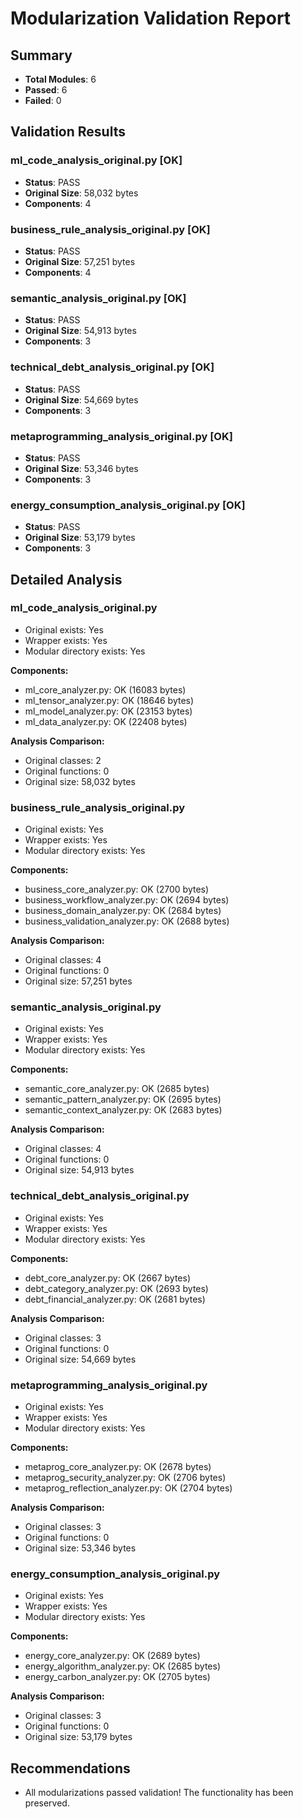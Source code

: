 # Modularization Validation Report

## Summary

- **Total Modules**: 6
- **Passed**: 6
- **Failed**: 0

## Validation Results

### ml_code_analysis_original.py [OK]

- **Status**: PASS
- **Original Size**: 58,032 bytes
- **Components**: 4

### business_rule_analysis_original.py [OK]

- **Status**: PASS
- **Original Size**: 57,251 bytes
- **Components**: 4

### semantic_analysis_original.py [OK]

- **Status**: PASS
- **Original Size**: 54,913 bytes
- **Components**: 3

### technical_debt_analysis_original.py [OK]

- **Status**: PASS
- **Original Size**: 54,669 bytes
- **Components**: 3

### metaprogramming_analysis_original.py [OK]

- **Status**: PASS
- **Original Size**: 53,346 bytes
- **Components**: 3

### energy_consumption_analysis_original.py [OK]

- **Status**: PASS
- **Original Size**: 53,179 bytes
- **Components**: 3

## Detailed Analysis

### ml_code_analysis_original.py

- Original exists: Yes
- Wrapper exists: Yes
- Modular directory exists: Yes

**Components:**
- ml_core_analyzer.py: OK (16083 bytes)
- ml_tensor_analyzer.py: OK (18646 bytes)
- ml_model_analyzer.py: OK (23153 bytes)
- ml_data_analyzer.py: OK (22408 bytes)

**Analysis Comparison:**
- Original classes: 2
- Original functions: 0
- Original size: 58,032 bytes

### business_rule_analysis_original.py

- Original exists: Yes
- Wrapper exists: Yes
- Modular directory exists: Yes

**Components:**
- business_core_analyzer.py: OK (2700 bytes)
- business_workflow_analyzer.py: OK (2694 bytes)
- business_domain_analyzer.py: OK (2684 bytes)
- business_validation_analyzer.py: OK (2688 bytes)

**Analysis Comparison:**
- Original classes: 4
- Original functions: 0
- Original size: 57,251 bytes

### semantic_analysis_original.py

- Original exists: Yes
- Wrapper exists: Yes
- Modular directory exists: Yes

**Components:**
- semantic_core_analyzer.py: OK (2685 bytes)
- semantic_pattern_analyzer.py: OK (2695 bytes)
- semantic_context_analyzer.py: OK (2683 bytes)

**Analysis Comparison:**
- Original classes: 4
- Original functions: 0
- Original size: 54,913 bytes

### technical_debt_analysis_original.py

- Original exists: Yes
- Wrapper exists: Yes
- Modular directory exists: Yes

**Components:**
- debt_core_analyzer.py: OK (2667 bytes)
- debt_category_analyzer.py: OK (2693 bytes)
- debt_financial_analyzer.py: OK (2681 bytes)

**Analysis Comparison:**
- Original classes: 3
- Original functions: 0
- Original size: 54,669 bytes

### metaprogramming_analysis_original.py

- Original exists: Yes
- Wrapper exists: Yes
- Modular directory exists: Yes

**Components:**
- metaprog_core_analyzer.py: OK (2678 bytes)
- metaprog_security_analyzer.py: OK (2706 bytes)
- metaprog_reflection_analyzer.py: OK (2704 bytes)

**Analysis Comparison:**
- Original classes: 3
- Original functions: 0
- Original size: 53,346 bytes

### energy_consumption_analysis_original.py

- Original exists: Yes
- Wrapper exists: Yes
- Modular directory exists: Yes

**Components:**
- energy_core_analyzer.py: OK (2689 bytes)
- energy_algorithm_analyzer.py: OK (2685 bytes)
- energy_carbon_analyzer.py: OK (2705 bytes)

**Analysis Comparison:**
- Original classes: 3
- Original functions: 0
- Original size: 53,179 bytes

## Recommendations

- All modularizations passed validation! The functionality has been preserved.